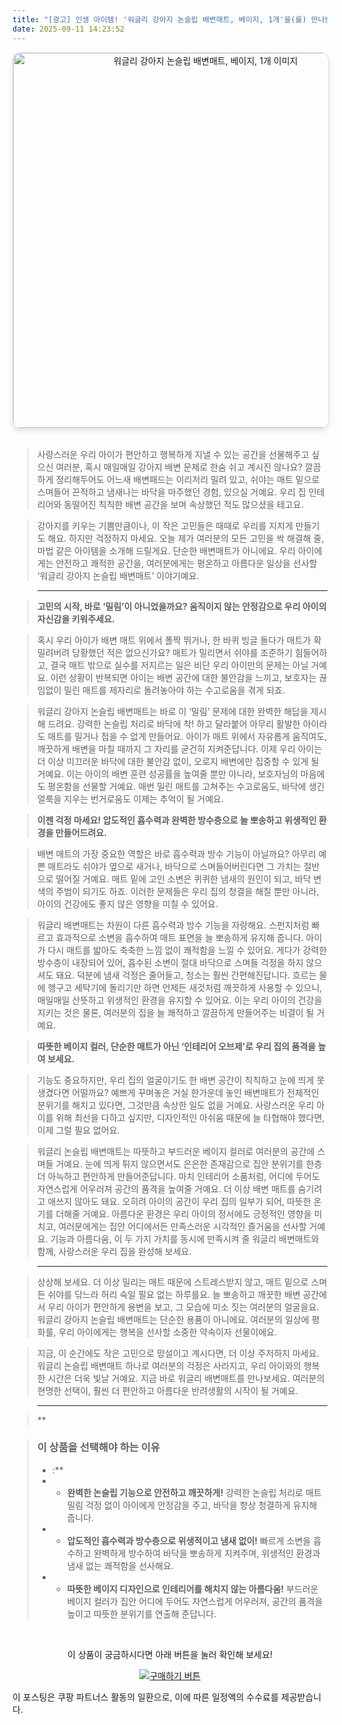 ```yaml
---
title: "[광고] 인생 아이템! '워글리 강아지 논슬립 배변매트, 베이지, 1개'을(를) 만나보세요."
date: 2025-09-11 14:23:52
---
```


<div align="center">
    <a href="https://link.coupang.com/re/AFFSDP?lptag=AF8916626&pageKey=7521531960&itemId=19728203940&vendorItemId=92165711046&traceid=V0-153-863728cdcfccf0bb&clickBeacon=e195fbf0-8f1a-11f0-9ee7-36ab37d12252%7E3&requestid=20250911232326492207091350&token=31850C%7CMIXED" target="_blank">
        <img src="https://ads-partners.coupang.com/image1/9U3vEp5Azdr90XZH9Q3zJGteS7lpMXymLo9YnN06JsdQFEjE6D_N_vKiJVARZw5lKLBGtVCamQtPdW0ylwaQh46-3OXnaxEbR9bdhZLIYrYbBvMMOfS6lztellQl5FNxKzFxesEvpEjLAvDDMFJ1mb1uSyWSenBuNaHl9DWhabGvxPF3I1tnGIcPoFkOBS_hUAHBgPspA8zJSpTtNsBmi45Ls2c3mdHipGDJsAYeDSOBeI6dm_CbleBpmGUZDFXjxlK1lBi6thIqRQH1c9hLqQI=" alt="워글리 강아지 논슬립 배변매트, 베이지, 1개 이미지" width="600" style="max-width: 100%; height: auto; border-radius: 12px; border: 1px solid #e0e0e0; box-shadow: 0 4px 8px rgba(0,0,0,0.1);">
    </a>
</div>
<br>

> 사랑스러운 우리 아이가 편안하고 행복하게 지낼 수 있는 공간을 선물해주고 싶으신 여러분, 혹시 매일매일 강아지 배변 문제로 한숨 쉬고 계시진 않나요? 깔끔하게 정리해두어도 어느새 배변패드는 이리저리 밀려 있고, 쉬야는 매트 밑으로 스며들어 끈적하고 냄새나는 바닥을 마주했던 경험, 있으실 거예요. 우리 집 인테리어와 동떨어진 칙칙한 배변 공간을 보며 속상했던 적도 많으셨을 테고요.

> 강아지를 키우는 기쁨만큼이나, 이 작은 고민들은 때때로 우리를 지치게 만들기도 해요. 하지만 걱정하지 마세요. 오늘 제가 여러분의 모든 고민을 싹 해결해 줄, 마법 같은 아이템을 소개해 드릴게요. 단순한 배변매트가 아니에요. 우리 아이에게는 안전하고 쾌적한 공간을, 여러분에게는 평온하고 아름다운 일상을 선사할 ‘워글리 강아지 논슬립 배변매트’ 이야기예요.

> ---

> **고민의 시작, 바로 ‘밀림’이 아니었을까요? 움직이지 않는 안정감으로 우리 아이의 자신감을 키워주세요.**

> 혹시 우리 아이가 배변 매트 위에서 폴짝 뛰거나, 한 바퀴 빙글 돌다가 매트가 확 밀려버려 당황했던 적은 없으신가요? 매트가 밀리면서 쉬야를 조준하기 힘들어하고, 결국 매트 밖으로 실수를 저지르는 일은 비단 우리 아이만의 문제는 아닐 거예요. 이런 상황이 반복되면 아이는 배변 공간에 대한 불안감을 느끼고, 보호자는 끊임없이 밀린 매트를 제자리로 돌려놓아야 하는 수고로움을 겪게 되죠.

> 워글리 강아지 논슬립 배변매트는 바로 이 ‘밀림’ 문제에 대한 완벽한 해답을 제시해 드려요. 강력한 논슬립 처리로 바닥에 착! 하고 달라붙어 아무리 활발한 아이라도 매트를 밀거나 접을 수 없게 만들어요. 아이가 매트 위에서 자유롭게 움직여도, 깨끗하게 배변을 마칠 때까지 그 자리를 굳건히 지켜준답니다. 이제 우리 아이는 더 이상 미끄러운 바닥에 대한 불안감 없이, 오로지 배변에만 집중할 수 있게 될 거예요. 이는 아이의 배변 훈련 성공률을 높여줄 뿐만 아니라, 보호자님의 마음에도 평온함을 선물할 거예요. 매번 밀린 매트를 고쳐주는 수고로움도, 바닥에 생긴 얼룩을 지우는 번거로움도 이제는 추억이 될 거예요.

> **이젠 걱정 마세요! 압도적인 흡수력과 완벽한 방수층으로 늘 뽀송하고 위생적인 환경을 만들어드려요.**

> 배변 매트의 가장 중요한 역할은 바로 흡수력과 방수 기능이 아닐까요? 아무리 예쁜 매트라도 쉬야가 옆으로 새거나, 바닥으로 스며들어버린다면 그 가치는 절반으로 떨어질 거예요. 매트 밑에 고인 소변은 퀴퀴한 냄새의 원인이 되고, 바닥 변색의 주범이 되기도 하죠. 이러한 문제들은 우리 집의 청결을 해칠 뿐만 아니라, 아이의 건강에도 좋지 않은 영향을 미칠 수 있어요.

> 워글리 배변매트는 차원이 다른 흡수력과 방수 기능을 자랑해요. 스펀지처럼 빠르고 효과적으로 소변을 흡수하여 매트 표면을 늘 뽀송하게 유지해 줍니다. 아이가 다시 매트를 밟아도 축축한 느낌 없이 쾌적함을 느낄 수 있어요. 게다가 강력한 방수층이 내장되어 있어, 흡수된 소변이 절대 바닥으로 스며들 걱정을 하지 않으셔도 돼요. 덕분에 냄새 걱정은 줄어들고, 청소는 훨씬 간편해진답니다. 흐르는 물에 헹구고 세탁기에 돌리기만 하면 언제든 새것처럼 깨끗하게 사용할 수 있으니, 매일매일 산뜻하고 위생적인 환경을 유지할 수 있어요. 이는 우리 아이의 건강을 지키는 것은 물론, 여러분의 집을 늘 쾌적하고 깔끔하게 만들어주는 비결이 될 거예요.

> **따뜻한 베이지 컬러, 단순한 매트가 아닌 ‘인테리어 오브제’로 우리 집의 품격을 높여 보세요.**

> 기능도 중요하지만, 우리 집의 얼굴이기도 한 배변 공간이 칙칙하고 눈에 띄게 못생겼다면 어떨까요? 예쁘게 꾸며놓은 거실 한가운데 놓인 배변매트가 전체적인 분위기를 해치고 있다면, 그것만큼 속상한 일도 없을 거예요. 사랑스러운 우리 아이를 위해 최선을 다하고 싶지만, 디자인적인 아쉬움 때문에 늘 타협해야 했다면, 이제 그럴 필요 없어요.

> 워글리 논슬립 배변매트는 따뜻하고 부드러운 베이지 컬러로 여러분의 공간에 스며들 거예요. 눈에 띄게 튀지 않으면서도 은은한 존재감으로 집안 분위기를 한층 더 아늑하고 편안하게 만들어준답니다. 마치 인테리어 소품처럼, 어디에 두어도 자연스럽게 어우러져 공간의 품격을 높여줄 거예요. 더 이상 배변 매트를 숨기려고 애쓰지 않아도 돼요. 오히려 아이의 공간이 우리 집의 일부가 되어, 따뜻한 온기를 더해줄 거예요. 아름다운 환경은 우리 아이의 정서에도 긍정적인 영향을 미치고, 여러분에게는 집안 어디에서든 만족스러운 시각적인 즐거움을 선사할 거예요. 기능과 아름다움, 이 두 가지 가치를 동시에 만족시켜 줄 워글리 배변매트와 함께, 사랑스러운 우리 집을 완성해 보세요.

> ---

> 상상해 보세요. 더 이상 밀리는 매트 때문에 스트레스받지 않고, 매트 밑으로 스며든 쉬야를 닦느라 허리 숙일 필요 없는 하루를요. 늘 뽀송하고 깨끗한 배변 공간에서 우리 아이가 편안하게 용변을 보고, 그 모습에 미소 짓는 여러분의 얼굴을요. 워글리 강아지 논슬립 배변매트는 단순한 용품이 아니에요. 여러분의 일상에 평화를, 우리 아이에게는 행복을 선사할 소중한 약속이자 선물이에요.

> 지금, 이 순간에도 작은 고민으로 망설이고 계시다면, 더 이상 주저하지 마세요. 워글리 논슬립 배변매트 하나로 여러분의 걱정은 사라지고, 우리 아이와의 행복한 시간은 더욱 빛날 거예요. 지금 바로 워글리 배변매트를 만나보세요. 여러분의 현명한 선택이, 훨씬 더 편안하고 아름다운 반려생활의 시작이 될 거예요.

> ---

> **


> ### 이 상품을 선택해야 하는 이유
> - :**
> - *   **완벽한 논슬립 기능으로 안전하고 깨끗하게!** 강력한 논슬립 처리로 매트 밀림 걱정 없이 아이에게 안정감을 주고, 바닥을 항상 청결하게 유지해 줍니다.
> - *   **압도적인 흡수력과 방수층으로 위생적이고 냄새 없이!** 빠르게 소변을 흡수하고 완벽하게 방수하여 바닥을 뽀송하게 지켜주며, 위생적인 환경과 냄새 없는 쾌적함을 선사해요.
> - *   **따뜻한 베이지 디자인으로 인테리어를 해치지 않는 아름다움!** 부드러운 베이지 컬러가 집안 어디에 두어도 자연스럽게 어우러져, 공간의 품격을 높이고 따뜻한 분위기를 연출해 준답니다.


<br>

<div align="center">
  <p>이 상품이 궁금하시다면 아래 버튼을 눌러 확인해 보세요!</p>
  <a href="https://link.coupang.com/re/AFFSDP?lptag=AF8916626&pageKey=7521531960&itemId=19728203940&vendorItemId=92165711046&traceid=V0-153-863728cdcfccf0bb&clickBeacon=e195fbf0-8f1a-11f0-9ee7-36ab37d12252%7E3&requestid=20250911232326492207091350&token=31850C%7CMIXED" target="_blank">
    <img src="https://img.shields.io/badge/지금 바로 구매하기-FF5722?style=for-the-badge&logo=coupa&logoColor=white" alt="구매하기 버튼">
  </a>
</div>

이 포스팅은 쿠팡 파트너스 활동의 일환으로, 이에 따른 일정액의 수수료를 제공받습니다.
